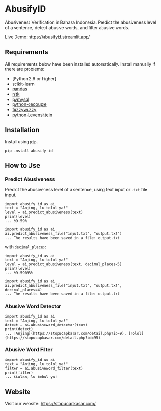 # AbusifyID

Abusiveness Verification in Bahasa Indonesia. Predict the abusiveness level of a sentence, detect abusive words, and filter abusive words.

Live Demo: https://abusifyid.streamlit.app/

## Requirements

All requirements below have been installed automatically. Install manually if there are problems:

* [Python 2.6 or higher]
* [scikit-learn](https://pypi.org/project/scikit-learn/)
* [pandas](https://pypi.org/project/pandas/)
* [nltk](https://pypi.org/project/nltk/)
* [pymysql](https://pypi.org/project/pymysql/)
* [python-decouple](https://pypi.org/project/python-decouple/)
* [fuzzywuzzy](https://pypi.org/project/fuzzywuzzy/)
* [python-Levenshtein](https://pypi.org/project/python-Levenshtein/)

## Installation

Install using `pip`.

```
pip install abusify-id
```

## How to Use

### Predict Abusiveness

Predict the abusiveness level of a sentence, using text input or `.txt` file input.

```
import abusify_id as ai
text = "Anjing, lu tolol ya!"
level = ai.predict_abusiveness(text)
print(level)
... 99.59%
```

```
import abusify_id as ai
ai.predict_abusiveness_file("input.txt", "output.txt")
... The results have been saved in a file: output.txt
```

with `decimal_places`:

```
import abusify_id as ai
text = "Anjing, lu tolol ya!"
level = ai.predict_abusiveness(text, decimal_places=5)
print(level)
... 99.59093%
```

```
import abusify_id as ai
ai.predict_abusiveness_file("input.txt", "output.txt", decimal_places=4)
... The results have been saved in a file: output.txt
```

### Abusive Word Detector

```
import abusify_id as ai
text = "Anjing, lu tolol ya!"
detect = ai.abusiveword_detector(text)
print(detect)
... [Anjing](https://stopucapkasar.com/detail.php?id=9), [Tolol](https://stopucapkasar.com/detail.php?id=95)
```

### Abusive Word Filter

```
import abusify_id as ai
text = "Anjing, lu tolol ya!"
filter = ai.abusiveword_filter(text)
print(filter)
... Sialan, lu bebal ya!
```

## Website

Visit our website: https://stopucapkasar.com/